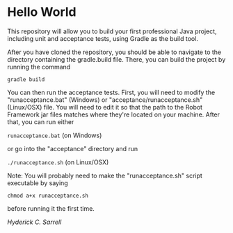 Hello World
===========

This repository will allow you to build your first professional Java
project, including unit and acceptance tests, using Gradle as the
build tool.

After you have cloned the repository, you should be able to navigate
to the directory containing the gradle.build file. There, you can
build the project by running the command

`gradle build`

You can then run the acceptance tests. First, you will need to modify
the "runacceptance.bat" (Windows) or "acceptance/runacceptance.sh" 
(Linux/OSX) file. You will need to edit it so that the path to the 
Robot Framework jar files matches where they're located on your machine.
After that, you can run either

`runacceptance.bat`  (on Windows) 

or go into the "acceptance" directory and run 

`./runacceptance.sh` (on Linux/OSX) 

Note: You will probably need to make the "runacceptance.sh" script 
executable by saying 

`chmod a+x runacceptance.sh`

before running it the first time.

_Hyderick C. Sarrell_

